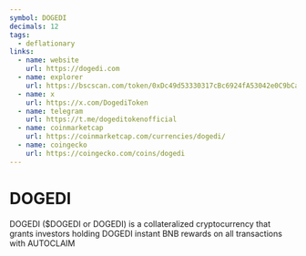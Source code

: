 ```yaml
---
symbol: DOGEDI
decimals: 12
tags:
  - deflationary
links:
  - name: website
    url: https://dogedi.com
  - name: explorer
    url: https://bscscan.com/token/0xDc49d53330317cBc6924fA53042e0C9bCa0A8d63
  - name: x
    url: https://x.com/DogediToken
  - name: telegram
    url: https://t.me/dogeditokenofficial
  - name: coinmarketcap
    url: https://coinmarketcap.com/currencies/dogedi/
  - name: coingecko
    url: https://coingecko.com/coins/dogedi
---
```


# DOGEDI

DOGEDI ($DOGEDI or DOGEDI) is a collateralized cryptocurrency that grants investors holding DOGEDI instant BNB rewards on all transactions with AUTOCLAIM
